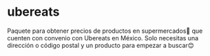 # ubereats
 


Paquete para obtener precios de productos en supermercados🛒 que cuenten con convenio con Ubereats en México. Solo necesitas una dirección o código postal y un producto para empezar a buscar😊
